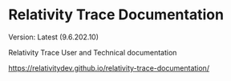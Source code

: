 # Relativity Trace Documentation

Version: Latest (9.6.202.10)

Relativity Trace User and Technical documentation

https://relativitydev.github.io/relativity-trace-documentation/
